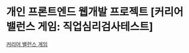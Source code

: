 # 개인 프론트엔드 웹개발 프로젝트 [커리어 밸런스 게임: 직업심리검사테스트]

[커리어 밸런스 게임](http://elice-kdt-3rd-vm-085.koreacentral.cloudapp.azure.com/)
